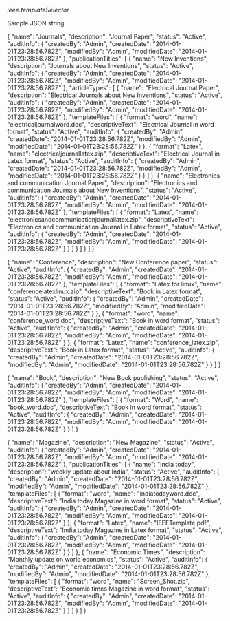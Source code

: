 *ieee.templateSelector*


Sample JSON string

{
  "name": "Journals",
  "description": "Journal Paper",
  "status": "Active",
  "auditInfo": {
            "createdBy": "Admin",
            "createdDate": "2014-01-01T23:28:56.782Z",
            "modifiedBy": "Admin",
            "modifiedDate": "2014-01-01T23:28:56.782Z"
          },
  "publicationTitles": [
    {
      "name": "New Inventions",
      "description": "Journals about New Inventions",
      "status": "Active",
     "auditInfo": {
            "createdBy": "Admin",
            "createdDate": "2014-01-01T23:28:56.782Z",
            "modifiedBy": "Admin",
            "modifiedDate": "2014-01-01T23:28:56.782Z"
          },
      "articleTypes": [
        {
          "name": "Electrical Journal Paper",
          "description": "Electrical Journals about New Inventions",
          "status": "Active",
          "auditInfo": {
            "createdBy": "Admin",
            "createdDate": "2014-01-01T23:28:56.782Z",
            "modifiedBy": "Admin",
            "modifiedDate": "2014-01-01T23:28:56.782Z"
          },
          "templateFiles": [
            {
              "format": "word",
              "name": "electricaljournalword.doc",
              "descriptiveText": "Electrical Journal in word format",
              "status": "Active",
             "auditInfo": {
            "createdBy": "Admin",
            "createdDate": "2014-01-01T23:28:56.782Z",
            "modifiedBy": "Admin",
            "modifiedDate": "2014-01-01T23:28:56.782Z"
          }
            },
            {
              "format": "Latex",
              "name": "electricaljournallatex.zip",
              "descriptiveText": "Electrical Journal in Latex format",
              "status": "Active",
             "auditInfo": {
            "createdBy": "Admin",
            "createdDate": "2014-01-01T23:28:56.782Z",
            "modifiedBy": "Admin",
            "modifiedDate": "2014-01-01T23:28:56.782Z"
          }
            }
          ]
        },
        {
          "name": "Electronics and communication Journal Paper",
          "description": "Electronics and communication Journals about New Inventions",
          "status": "Active",
          "auditInfo": {
            "createdBy": "Admin",
            "createdDate": "2014-01-01T23:28:56.782Z",
            "modifiedBy": "Admin",
            "modifiedDate": "2014-01-01T23:28:56.782Z"
          },
          "templateFiles": [
            {
              "format": "Latex",
              "name": "electronicsandcommunicationjournallatex.zip",
              "descriptiveText": "Electronics and communication Journal in Latex format",
              "status": "Active",
              "auditInfo": {
            "createdBy": "Admin",
            "createdDate": "2014-01-01T23:28:56.782Z",
            "modifiedBy": "Admin",
            "modifiedDate": "2014-01-01T23:28:56.782Z"
          }
            }
          ]
        }
      ]
    }
  ]
}



{
  "name": "Conference",
  "description": "New Conference paper",
  "status": "Active",
  "auditInfo": {
            "createdBy": "Admin",
            "createdDate": "2014-01-01T23:28:56.782Z",
            "modifiedBy": "Admin",
            "modifiedDate": "2014-01-01T23:28:56.782Z"
          },
  "templateFiles": [
    {
      "format": "Latex for linux",
      "name": "conferencelatexlinux.zip",
      "descriptiveText": "Book in Latex format",
      "status": "Active",
      "auditInfo": {
            "createdBy": "Admin",
            "createdDate": "2014-01-01T23:28:56.782Z",
            "modifiedBy": "Admin",
            "modifiedDate": "2014-01-01T23:28:56.782Z"
          }
    },
    {
      "format": "word",
      "name": "conference_word.doc",
      "descriptiveText": "Book in word format",
      "status": "Active",
      "auditInfo": {
            "createdBy": "Admin",
            "createdDate": "2014-01-01T23:28:56.782Z",
            "modifiedBy": "Admin",
            "modifiedDate": "2014-01-01T23:28:56.782Z"
          }
    },
    {
      "format": "Latex",
      "name": "conference_latex.zip",
      "descriptiveText": "Book in Latex format",
      "status": "Active",
      "auditInfo": {
            "createdBy": "Admin",
            "createdDate": "2014-01-01T23:28:56.782Z",
            "modifiedBy": "Admin",
            "modifiedDate": "2014-01-01T23:28:56.782Z"
          }
    }
  ]
}


{
  "name": "Book",
  "description": "New Book publishing",
  "status": "Active",
  "auditInfo": {
            "createdBy": "Admin",
            "createdDate": "2014-01-01T23:28:56.782Z",
            "modifiedBy": "Admin",
            "modifiedDate": "2014-01-01T23:28:56.782Z"
          },
  "templateFiles": [
    {
      "format": "Word",
      "name": "book_word.doc",
      "descriptiveText": "Book in word format",
      "status": "Active",
      "auditInfo": {
            "createdBy": "Admin",
            "createdDate": "2014-01-01T23:28:56.782Z",
            "modifiedBy": "Admin",
            "modifiedDate": "2014-01-01T23:28:56.782Z"
          }
    }
  ]
}


{
  "name": "Magazine",
  "description": "New Magazine",
  "status": "Active",
  "auditInfo": {
    "createdBy": "Admin",
    "createdDate": "2014-01-01T23:28:56.782Z",
    "modifiedBy": "Admin",
    "modifiedDate": "2014-01-01T23:28:56.782Z"
  },
  "publicationTitles": [
    {
      "name": "India today",
      "description": "weekly update about India",
      "status": "Active",
      "auditInfo": {
        "createdBy": "Admin",
        "createdDate": "2014-01-01T23:28:56.782Z",
        "modifiedBy": "Admin",
        "modifiedDate": "2014-01-01T23:28:56.782Z"
      },
      "templateFiles": [
        {
          "format": "word",
          "name": "indiatodayword.doc",
          "descriptiveText": "India today Magazine in word format",
          "status": "Active",
          "auditInfo": {
            "createdBy": "Admin",
            "createdDate": "2014-01-01T23:28:56.782Z",
            "modifiedBy": "Admin",
            "modifiedDate": "2014-01-01T23:28:56.782Z"
          }
        },
        {
          "format": "Latex",
          "name": "IEEETemplate.pdf",
          "descriptiveText": "India today Magazine in Latex format",
          "status": "Active",
          "auditInfo": {
            "createdBy": "Admin",
            "createdDate": "2014-01-01T23:28:56.782Z",
            "modifiedBy": "Admin",
            "modifiedDate": "2014-01-01T23:28:56.782Z"
          }
        }
      ]
    },
    {
      "name": "Economic Times",
      "description": "Monthly update on world economics",
      "status": "Active",
      "auditInfo": {
        "createdBy": "Admin",
        "createdDate": "2014-01-01T23:28:56.782Z",
        "modifiedBy": "Admin",
        "modifiedDate": "2014-01-01T23:28:56.782Z"
      },
      "templateFiles": [
        {
          "format": "word",
          "name": "Screen_Shot.zip",
          "descriptiveText": "Economic times Magazine in word format",
          "status": "Active",
          "auditInfo": {
            "createdBy": "Admin",
            "createdDate": "2014-01-01T23:28:56.782Z",
            "modifiedBy": "Admin",
            "modifiedDate": "2014-01-01T23:28:56.782Z"
          }
        }
      ]
    }
  ]
}